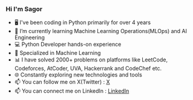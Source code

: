 ### Hi I'm Sagor

- 🖥️ I've been coding in Python primarily for over 4 years
- 🌱 I’m currently learning Machine Learning Operations(MLOps) and AI Engineering
- 💻 Python Developer hands-on experience
- 🤖 Specialized in Machine Learning
- 📊 I have solved 2000+ problems on platforms like LeetCode, Codeforces, AtCoder, UVA, Hackerrank and CodeChef etc.
- 🌐 Constantly exploring new technologies and tools
- 📫 You can follow me on X(Twitter) : [X](@Sagor121277)
- 📫 You can connect me on LinkedIn : [LinkedIn](https://www.linkedin.com/in/muhammad-sagor-45775b1b5/)

